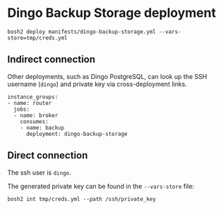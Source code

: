 # Dingo Backup Storage deployment

```
bosh2 deploy manifests/dingo-backup-storage.yml --vars-store=tmp/creds.yml
```

## Indirect connection

Other deployments, such as Dingo PostgreSQL, can look up the SSH username (`dingo`) and private key via cross-deployment links.

```
instance_groups:
- name: router
  jobs:
  - name: broker
    consumes:
    - name: backup
      deployment: dingo-backup-storage
```

## Direct connection

The ssh user is `dingo`.

The generated private key can be found in the `--vars-store` file:

```
bosh2 int tmp/creds.yml --path /ssh/private_key
```
